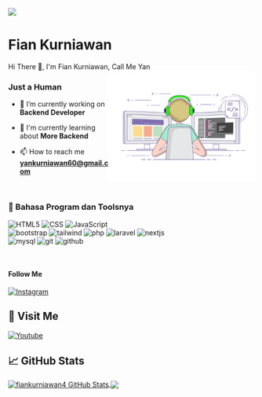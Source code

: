 ![](https://komarev.com/ghpvc/?username=fiankurniawan4&label=PROFILE+VIEWS)
# Fian Kurniawan
Hi There 👋, I'm Fian Kurniawan, Call Me Yan
<img align="right" alt="GIF" src="https://raw.githubusercontent.com/devSouvik/devSouvik/master/gif3.gif" width="300"/>
<br>
<h3>Just a Human</h3>

- 🔭 I’m currently working on **Backend Developer**

- 📄 I'm currently learning about **More Backend**

- 📫 How to reach me **yankurniawan60@gmail.com**

<br>

<h3> 👨 Bahasa Program dan Toolsnya </h3>

![HTML5](https://img.shields.io/badge/html%205-grey?style=for-the-badge&logo=html5&logoColor=white&labelColor=8E2DE2)
![CSS](https://img.shields.io/badge/css%20-grey?style=for-the-badge&logo=css3&logoColor=white&labelColor=8E2DE2)
![JavaScript](https://img.shields.io/badge/-JavaScript-grey?style=for-the-badge&logo=javascript&logoColor=white&labelColor=8E2DE2)
<br>
![bootstrap](https://img.shields.io/badge/-bootstrap-grey?style=for-the-badge&logo=bootstrap&logoColor=white&labelColor=8E2DE2)
![tailwind](https://img.shields.io/badge/Tailwind_CSS-grey?style=for-the-badge&logo=tailwind-css&logoColor=white&labelColor=8E2DE2)
![php](https://img.shields.io/badge/-php-grey?style=for-the-badge&logo=php&logoColor=white&labelColor=8E2DE2)
![laravel](https://img.shields.io/badge/-laravel-grey?style=for-the-badge&logo=laravel&logoColor=white&labelColor=8E2DE2)
![nextjs](https://img.shields.io/badge/-nextjs-grey?style=for-the-badge&logo=nextdotjs&logoColor=white&labelColor=8E2DE2)
<br>
![mysql](https://img.shields.io/badge/-mysql-grey?style=for-the-badge&logo=mysql&logoColor=white&labelColor=8E2DE2)
![git](https://img.shields.io/badge/-git-grey?style=for-the-badge&logo=git&logoColor=white&labelColor=8E2DE2)
![github](https://img.shields.io/badge/-github-grey?style=for-the-badge&logo=github&logoColor=white&labelColor=8E2DE2)

<br>
<h4>Follow Me</h3>
<a href="https://www.instagram.com/fiank324" target="_blank"><img src="https://img.shields.io/badge/Instagram-%23E4405F.svg?&style=flat-square&logo=instagram&logoColor=white" alt="Instagram"></a>

## 🚶 Visit Me
[![Youtube](https://img.shields.io/badge/Youtube-FF0014?style=for-the-badge&logo=youtube&logoColor=white)](https://youtube.com/channel/UCL_jlZHYd4YOIS0uXkKVahg)
## &#x1f4c8; GitHub Stats
<a href="https://github.com/fiankurniawan4">
  <img align="center" src="https://github-readme-stats.vercel.app/api?username=fiankurniawan4&count_private=true&show_icons=true&hide_border=false&custom_title=fiankurniawan4%20Github%20Stats&include_all_commits=true&hide=issues&theme=tokyonight" alt="fiankurniawan4 GitHub Stats" />
</a>
<a href="https://github.com/fiankurniawan4">
  <img align="center" src="https://github-readme-stats.vercel.app/api/top-langs/?username=fiankurniawan4&layout=compact&hide_border=false&theme=tokyonight" />
</a>
